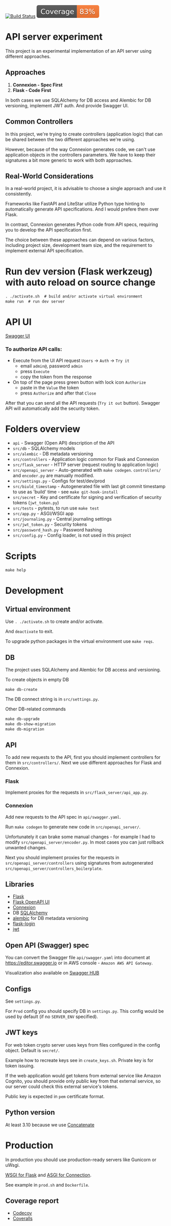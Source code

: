 [![Build Status](https://github.com/andgineer/api-db-prototype/workflows/ci/badge.svg)](https://github.com/andgineer/api-db-prototype/actions)
[![Coverage](https://raw.githubusercontent.com/andgineer/api-db-prototype/python-coverage-comment-action-data/badge.svg)](https://htmlpreview.github.io/?https://github.com/andgineer/api-db-prototype/blob/python-coverage-comment-action-data/htmlcov/index.html)
# API server experiment

This project is an experimental implementation of an API server using different approaches.

## Approaches

1. **Connexion - Spec First**
2. **Flask - Code First**

In both cases we use SQLAlchemy for DB access and Alembic for DB versioning, implement JWT auth.
And provide Swagger UI.

## Common Controllers

In this project, we're trying to create controllers (application logic)
that can be shared between the two different approaches we're using.

However, because of the way Connexion generates code, we can't use application objects in the
controllers parameters. We have to keep their signatures a bit more generic to work with both 
approaches.

## Real-World Considerations

In a real-world project, it is advisable to choose a single approach and use it consistently.

Frameworks like FastAPI and LiteStar utilize Python type hinting to automatically generate
API specifications. And I would prefere them over Flask.

In contrast, Connexion generates Python code from API specs, requiring you to develop the API 
specification first.

The choice between these approaches can depend on various factors, including project size, development team size,
and the requirement to implement external API specification.

# Run dev version (Flask werkzeug) with auto reload on source change

    . ./activate.sh  # build and/or activate virtual environment
    make run  # run dev server

# API UI
[Swagger UI](http://127.0.0.1:5000/ui)

### To authorize API calls:
- Execute from the UI API request `Users` -> `Auth` -> `Try it`
  - email `admin@`, password `admin`
  - press `Execute`
  - copy the token from the response
- On top of the page press green button with lock icon `Authorize`
  - paste in the `Value` the token
  - press `Authorize` and after that `Close`

After that you can send all the API requests (`Try it out` button).
Swagger API will automatically add the security token.

# Folders overview

* `api` - Swagger (Open API) description of the API
* `src/db` - SQLAlchemy models
* `src/alembic` - DB metadata versioning
* `src/controllers` - Application logic common for Flask and Connexion
* `src/flask_server` - HTTP server (request routing to application logic)
* `src/openapi_server` - Auto-generated with `make codegen`. 
`controllers/` and `encoder.py` are manually modified.
* `src/settings.py` - Configs for test/dev/prod
* `src/biuld_timestamp` - Autogenerated file with last git commit timestamp to use as 'build' time - see `make git-hook-install`
* `src/secret` - Key and certificate for signing and verification of security tokens (`jwt_token.py`)
* `src/tests` - pytests, to run use `make test`
* `src/app.py` - ASGI/WSGI app
* `src/journaling.py` - Central journaling settings
* `src/jwt_token.py` - Security tokens
* `src/password_hash.py` - Password hashing
* `src/config.py` - Config loader, is not used in this project

# Scripts

    make help

# Development

## Virtual environment

Use `. ./activate.sh` to create and/or activate.

And `deactivate` to exit.

To upgrade python packages in the virtual environment use `make reqs`.

## DB

The project uses SQLAlchemy and Alembic for DB access and versioning.

To create objects in empty DB

    make db-create

The DB connect string is in `src/settings.py`.

Other DB-related commands

    make db-upgrade
    make db-show-migration
    make db-migration

## API
To add new requests to the API, first you should implement controllers for them in `src/controllers/`.
Next we use different approaches for Flask and Connexion.

### Flask
Implement proxies for the requests in `src/flask_server/api_app.py`.

### Connexion
Add new requests to the API spec in `api/swagger.yaml`.

Run `make codegen` to generate new code in `src/openapi_server/`.

Unfortunately it can brake some manual changes - for example I had to 
modify `src/openapi_server/encoder.py`. In most cases you can just rollback unwanted changes.

Next you should implement proxies for the requests in `src/openapi_server/controllers`
using signatures from autogenerated `src/openapi_server/controllers_boilerplate`.

## Libraries

* [Flask](https://flask.palletsprojects.com/en/3.0.x/)
* [Flask OpenAPI UI](https://github.com/sveint/flask-swagger-ui)
* [Connexion](https://connexion.readthedocs.io/en/latest/index.html)
* DB [SQLAlchemy](http://wiki.python.su/%D0%94%D0%BE%D0%BA%D1%83%D0%BC%D0%B5%D0%BD%D1%82%D0%B0%D1%86%D0%B8%D0%B8/SQLAlchemy)
* [alembic](https://pypi.org/project/alembic/) for DB metadata versioning
* [flask-login](https://flask-login.readthedocs.io/en/latest/)
* [jwt](https://realpython.com/token-based-authentication-with-flask/)


## Open API (Swagger) spec

You can convert the Swagger file `api/swagger.yaml` into document at
https://editor.swagger.io or in AWS console - `Amazon AWS API Gateway`.

Visualization also available on [Swagger HUB](https://app.swaggerhub.com/apis/andgineer/api-db-prototype/1.0-oas3)

## Configs

See `settings.py`.

For `Prod` config you should specify DB in `settings.py`.
This config would be used by default (if no `SERVER_ENV` specified).

## JWT keys

For web token crypto server uses keys from files configured in the config
object.
Default is `secret/`.

Example how to recreate keys see in `create_keys.sh`.
Private key is for token issuing.

If the web application would get tokens from external service
like Amazon Cognito, you should provide only public key from that
external service, so our server could check this external service's tokens.

Public key is expected in `pem` certificate format.

## Python version

At least 3.10 because we use [Concatenate](https://peps.python.org/pep-0612/)

# Production

In production you should use production-ready servers like
Gunicorn or uWsgi.

[WSGI for Flask](https://flask.palletsprojects.com/en/3.0.x/deploying/) and 
[ASGI for Connection](https://connexion.readthedocs.io/en/latest/quickstart.html#running-your-application).

See example in `prod.sh` and `Dockerfile`.

## Coverage report
* [Codecov](https://app.codecov.io/gh/andgineer/api-db-prototype/tree/master/src)
* [Coveralls](https://coveralls.io/github/andgineer/api-db-prototype)